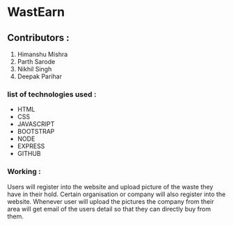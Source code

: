 # WastEarn

## Contributors :
1. Himanshu Mishra
2. Parth Sarode
3. Nikhil Singh
4. Deepak Parihar

### list of technologies used :
- HTML
- CSS
- JAVASCRIPT
- BOOTSTRAP
- NODE
- EXPRESS
- GITHUB

### Working :
 Users will register into the website and upload picture of the waste they have in their hold.
 Certain organisation or company will also register into the website.
 Whenever user will upload the pictures the company from their area will get email 
 of the users detail so that they can directly buy from them.
